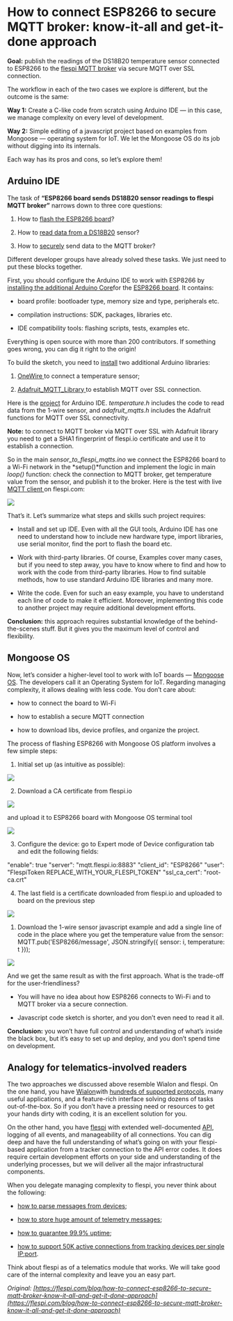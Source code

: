 
# How to connect ESP8266 to secure MQTT broker: know-it-all and get-it-done approach



**Goal:** publish the readings of the DS18B20 temperature sensor connected to ESP8266 to the [flespi MQTT broker](https://flespi.com/mqtt-broker) via secure MQTT over SSL connection.

The workflow in each of the two cases we explore is different, but the outcome is the same:

**Way 1:** Create a C-like code from scratch using Arduino IDE — in this case, we manage complexity on every level of development.

**Way 2:** Simple editing of a javascript project based on examples from Mongoose — operating system for IoT. We let the Mongoose OS do its job without digging into its internals.

Each way has its pros and cons, so let’s explore them!

## Arduino IDE

The task of **“ESP8266 board sends DS18B20 sensor readings to flespi MQTT broker”** narrows down to three core questions:

1. How to [flash the ESP8266 board](https://github.com/esp8266/Arduino)?

1. How to [read data from a DS18B20](https://github.com/PaulStoffregen/OneWire) sensor?

1. How to [securely](https://github.com/adafruit/Adafruit_MQTT_Library) send data to the MQTT broker?

Different developer groups have already solved these tasks. We just need to put these blocks together.

First, you should configure the Arduino IDE to work with ESP8266 by [installing the additional Arduino Core](https://www.arduino.cc/en/Guide/Cores)for the [ESP8266 board](https://github.com/esp8266/Arduino). It contains:

* board profile: bootloader type, memory size and type, peripherals etc.

* compilation instructions: SDK, packages, libraries etc.

* IDE compatibility tools: flashing scripts, tests, examples etc.

Everything is open source with more than 200 contributors. If something goes wrong, you can dig it right to the origin!

To build the sketch, you need to [install](https://www.arduino.cc/en/Guide/Libraries) two additional Arduino libraries:

1. [OneWire ](https://github.com/PaulStoffregen/OneWire)to connect a temperature sensor;

1. [Adafruit_MQTT_Library ](https://github.com/adafruit/Adafruit_MQTT_Library)to establish MQTT over SSL connection.

Here is the [project](https://github.com/flespi-software/ESP8266_mqtts) for Arduino IDE. *temperature.h* includes the code to read data from the 1-wire sensor, and *adafruit_mqtts.h* includes the Adafruit functions for MQTT over SSL connectivity.

**Note:** to connect to MQTT broker via MQTT over SSL with Adafruit library you need to get a SHA1 fingerprint of flespi.io certificate and use it to establish a connection.

So in the main *sensor_to_flespi_mqtts.ino* we connect the ESP8266 board to a Wi-Fi network in the *setup()*function and implement the logic in main *loop()* function: check the connection to MQTT broker, get temperature value from the sensor, and publish it to the broker. Here is the test with live[ MQTT client ](https://flespi.com/mqtt-broker#client)on flespi.com:

![](https://cdn-images-1.medium.com/max/2000/0*aUtSvXhdZjrI4KsZ.gif)

That’s it. Let’s summarize what steps and skills such project requires:

* Install and set up IDE. Even with all the GUI tools, Arduino IDE has one need to understand how to include new hardware type, import libraries, use serial monitor, find the port to flash the board etc.

* Work with third-party libraries. Of course, Examples cover many cases, but if you need to step away, you have to know where to find and how to work with the code from third-party libraries. How to find suitable methods, how to use standard Arduino IDE libraries and many more.

* Write the code. Even for such an easy example, you have to understand each line of code to make it efficient. Moreover, implementing this code to another project may require additional development efforts.

**Conclusion:** this approach requires substantial knowledge of the behind-the-scenes stuff. But it gives you the maximum level of control and flexibility.

## Mongoose OS

Now, let’s consider a higher-level tool to work with IoT boards — [Mongoose OS](https://mongoose-os.com/). The developers call it an Operating System for IoT. Regarding managing complexity, it allows dealing with less code. You don’t care about:

* how to connect the board to Wi-Fi

* how to establish a secure MQTT connection

* how to download libs, device profiles, and organize the project.

The process of flashing ESP8266 with Mongoose OS platform involves a few simple steps:

1. Initial set up (as intuitive as possible):

![](https://cdn-images-1.medium.com/max/2000/0*eY4kmVHi9as5DP-_.jpg)

2. Download a CA certificate from flespi.io

![](https://cdn-images-1.medium.com/max/2060/0*l2pV6WL0Zmb9zcSm.gif)

and upload it to ESP8266 board with Mongoose OS terminal tool

![](https://cdn-images-1.medium.com/max/2000/0*AArIwoceHDPIkNQO.jpg)

3. Configure the device: go to Expert mode of Device configuration tab and edit the following fields:

"enable": true
"server": "mqtt.flespi.io:8883"
"client_id": "ESP8266"
"user": "FlespiToken REPLACE_WITH_YOUR_FLESPI_TOKEN"
"ssl_ca_cert": "root-ca.crt"

4. The last field is a certificate downloaded from flespi.io and uploaded to board on the previous step

![](https://cdn-images-1.medium.com/max/2000/0*bqdEjFyyOKP8E5Vg.jpg)

1. Download the 1-wire sensor javascript example and add a single line of code in the place where you get the temperature value from the sensor:
MQTT.pub('ESP8266/message', JSON.stringify({ sensor: i, temperature: t }));

![](https://cdn-images-1.medium.com/max/NaN/1*b31hiO4ynbDLRrXWEFF4aQ.png)

And we get the same result as with the first approach. What is the trade-off for the user-friendliness?

* You will have no idea about how ESP8266 connects to Wi-Fi and to MQTT broker via a secure connection.

* Javascript code sketch is shorter, and you don’t even need to read it all.

**Conclusion:** you won’t have full control and understanding of what’s inside the black box, but it’s easy to set up and deploy, and you don’t spend time on development.

## Analogy for telematics-involved readers

The two approaches we discussed above resemble Wialon and flespi. On the one hand, you have [Wialon](https://gurtam.com/en/wialon/wialon-hosting)with [hundreds of supported protocols](https://gurtam.com/en/gps-hardware), many useful applications, and a feature-rich interface solving dozens of tasks out-of-the-box. So if you don’t have a pressing need or resources to get your hands dirty with coding, it is an excellent solution for you.

On the other hand, you have [flespi](https://flespi.com/) with extended well-documented [API](https://flespi.io/#/panel/docs), logging of all events, and manageability of all connections. You can dig deep and have the full understanding of what’s going on with your flespi-based application from a tracker connection to the API error codes. It does require certain development efforts on your side and understanding of the underlying processes, but we will deliver all the major infrastructural components.

When you delegate managing complexity to flespi, you never think about the following:

* [how to parse messages from devices](https://flespi.com/blog/protocol-description-technology-for-flespi-platform);

* [how to store huge amount of telemetry messages](https://flespi.com/blog/flespi-database-system);

* [how to guarantee 99.9% uptime](https://flespi.com/blog/flespi-service-level-agreement-how-to-guarantee-999-of-system-uptime);

* [how to support 50K active connections from tracking devices per single IP:port](https://flespi.com/pricing#restrictions).

Think about flespi as of a telematics module that works. We will take good care of the internal complexity and leave you an easy part.

*Original: [https://flespi.com/blog/how-to-connect-esp8266-to-secure-mqtt-broker-know-it-all-and-get-it-done-approach](https://flespi.com/blog/how-to-connect-esp8266-to-secure-mqtt-broker-know-it-all-and-get-it-done-approach)*
